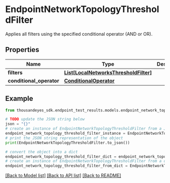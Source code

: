 # EndpointNetworkTopologyThresholdFilter

Applies all filters using the specified conditional operator (AND or OR).

## Properties

Name | Type | Description | Notes
------------ | ------------- | ------------- | -------------
**filters** | [**List[LocalNetworksThresholdFilter]**](LocalNetworksThresholdFilter.md) |  | [optional] 
**conditional_operator** | [**ConditionalOperator**](ConditionalOperator.md) |  | [optional] 

## Example

```python
from thousandeyes_sdk.endpoint_test_results.models.endpoint_network_topology_threshold_filter import EndpointNetworkTopologyThresholdFilter

# TODO update the JSON string below
json = "{}"
# create an instance of EndpointNetworkTopologyThresholdFilter from a JSON string
endpoint_network_topology_threshold_filter_instance = EndpointNetworkTopologyThresholdFilter.from_json(json)
# print the JSON string representation of the object
print(EndpointNetworkTopologyThresholdFilter.to_json())

# convert the object into a dict
endpoint_network_topology_threshold_filter_dict = endpoint_network_topology_threshold_filter_instance.to_dict()
# create an instance of EndpointNetworkTopologyThresholdFilter from a dict
endpoint_network_topology_threshold_filter_from_dict = EndpointNetworkTopologyThresholdFilter.from_dict(endpoint_network_topology_threshold_filter_dict)
```
[[Back to Model list]](../README.md#documentation-for-models) [[Back to API list]](../README.md#documentation-for-api-endpoints) [[Back to README]](../README.md)


